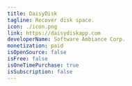 ```yaml
---
title: DaisyDisk
tagline: Recover disk space.
icon: ./icon.png
link: https://daisydiskapp.com
developerName: Software Ambiance Corp.
monetization: paid
isOpenSource: false
isFree: false
isOneTimePurchase: true
isSubscription: false
---
```

